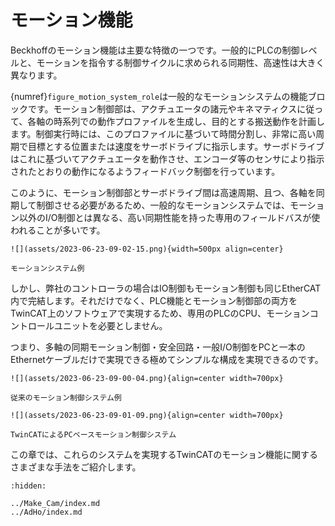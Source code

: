 # モーション機能

Beckhoffのモーション機能は主要な特徴の一つです。一般的にPLCの制御レベルと、モーションを指令する制御サイクルに求められる同期性、高速性は大きく異なります。

{numref}`figure_motion_system_role`は一般的なモーションシステムの機能ブロックです。モーション制御部は、アクチュエータの諸元やキネマティクスに従って、各軸の時系列での動作プロファイルを生成し、目的とする搬送動作を計画します。制御実行時には、このプロファイルに基づいて時間分割し、非常に高い周期で目標とする位置または速度をサーボドライブに指示します。サーボドライブはこれに基づいてアクチュエータを動作させ、エンコーダ等のセンサにより指示されたとおりの動作になるようフィードバック制御を行っています。

このように、モーション制御部とサーボドライブ間は高速周期、且つ、各軸を同期して制御させる必要があるため、一般的なモーションシステムでは、モーション以外のI/O制御とは異なる、高い同期性能を持った専用のフィールドバスが使われることが多いです。

```{figure-md} figure_motion_system_role
![](assets/2023-06-23-09-02-15.png){width=500px align=center}

モーションシステム例
```

しかし、弊社のコントローラの場合はIO制御もモーション制御も同じEtherCAT内で完結します。それだけでなく、PLC機能とモーション制御部の両方をTwinCAT上のソフトウェアで実現するため、専用のPLCのCPU、モーションコントロールユニットを必要としません。

つまり、多軸の同期モーション制御・安全回路・一般I/O制御をPCと一本のEthernetケーブルだけで実現できる極めてシンプルな構成を実現できるのです。

```{figure-md} figure_legacy_motion_system
![](assets/2023-06-23-09-00-04.png){align=center width=700px}

従来のモーション制御システム例
```

```{figure-md} figure_twincat_motion_system
![](assets/2023-06-23-09-01-09.png){align=center width=700px}

TwinCATによるPCベースモーション制御システム
```

この章では、これらのシステムを実現するTwinCATのモーション機能に関するさまざまな手法をご紹介します。

```{toctree}
:hidden:

../Make_Cam/index.md
../AdHo/index.md

```